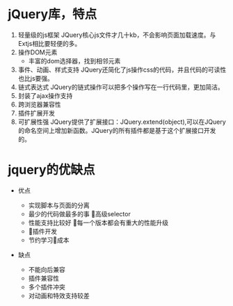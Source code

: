 # jQuery库，特点
1. 轻量级的js框架
JQuery核心js文件才几十kb，不会影响页面加载速度。与Extjs相比要轻便的多。  
2. 操作DOM元素
    -   丰富的dom选择器，找到相邻元素
3. 事件、动画、样式支持
JQuery还简化了js操作css的代码，并且代码的可读性也比js要强。
4. 链式表达式
JQuery的链式操作可以把多个操作写在一行代码里，更加简洁。
5. 封装了ajax操作支持
6. 跨浏览器兼容性
7. 插件扩展开发
8. 可扩展性强
JQuery提供了扩展接口：JQuery.extend(object),可以在JQuery的命名空间上增加新函数。JQuery的所有插件都是基于这个扩展接口开发的。  

# jquery的优缺点
-   优点
    -   实现脚本与页面的分离
    -   最少的代码做最多的事 
            高级selector
    -   性能支持比较好
            每一个版本都会有重大的性能升级
    -   插件开发
    -   节约学习成本

-   缺点
    -   不能向后兼容
    -   插件兼容性
    -   多个插件冲突
    -   对动画和特效支持较差


